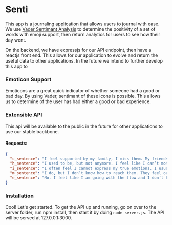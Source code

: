 # Senti


This app is a journaling application that allows users to journal with ease. We use [Vader Sentimant Analysis](https://github.com/vaderSentiment/vaderSentiment-js) to determine the positivity of a set of words with emoji support, then return analytics for users to see how their day went.

On the backend, we have expressjs for our API endpoint, then have a reactjs front end. This allows for our application to evolve and return the useful data to other applications.
In the future we intend to further develop this app to 

### Emoticon Support
Emoticons are a great quick indicator of whether someone had a good or bad day. By using Vader, sentimant of these icons is possible. This allows us to determine of the user has had either a good or bad experience.

### Extensible API
This api will be available to the public in the future for other applications to use our stable backbone. 

#### Requests: 
```json
{
  "c_sentence": "I feel supported by my family, I miss them. My friends, they’ve been ignoring me. It feels very lonely.",
  "h_sentence": "I used to be, but not anymore. I feel like I can’t motivate myself without others supporting me.",
  "i_sentence": "I often feel I cannot express my true emotions. I usually lock them up inside.",
  "m_sentence": "I do, but I don’t know how to reach them. They feel out of reach.",
  "e_sentence": "No. I feel like I am going with the flow and I don’t know where it’s taking me."
}
```

### Installation
Cool! Let's get started. To get the API up and running, go on over to the server folder, run npm install, then start it by doing ``node server.js``. The API will be served at 127.0.0.1:3000.

### 
